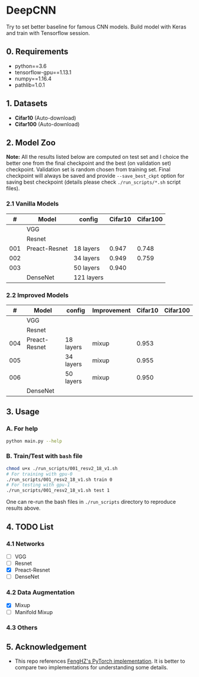 # DeepCNN
Try to set better baseline for famous CNN models. Build model with Keras and train with Tensorflow session.



## 0. Requirements

* python==3.6
* tensorflow-gpu==1.13.1
* numpy==1.16.4
* pathlib=1.0.1



## 1. Datasets

- **Cifar10** (Auto-download)
- **Cifar100** (Auto-download)



## 2. Model Zoo

**Note:** All the results listed below are computed on test set and I choice the better one from the final checkpoint and the best (on validation set) checkpoint. Validation set is random chosen from training set. Final checkpoint will always be saved and provide `--save_best_ckpt` option for saving best checkpoint (details please check `./run_scripts/*.sh` script files).

### 2.1 Vanilla Models

| #    | Model         | config     | Cifar10 | Cifar100 |
| ---- | ------------- | ---------- | ------- | -------- |
|      | VGG           |            |         |          |
|      | Resnet        |            |         |          |
| 001  | Preact-Resnet | 18 layers  | 0.947   | 0.748    |
| 002  |               | 34 layers  | 0.949   | 0.759    |
| 003  |               | 50 layers  | 0.940   |          |
|      | DenseNet      | 121 layers |         |          |

### 2.2 Improved Models

| #    | Model         | config    | Improvement | Cifar10 | Cifar100 |
| ---- | ------------- | --------- | ----------- | ------- | -------- |
|      | VGG           |           |             |         |          |
|      | Resnet        |           |             |         |          |
| 004  | Preact-Resnet | 18 layers | mixup       | 0.953   |          |
| 005  |               | 34 layers | mixup       | 0.955   |          |
| 006  |               | 50 layers | mixup       | 0.950   |          |
|      | DenseNet      |           |             |         |          |



## 3. Usage

### A. For help

```bash
python main.py --help
```

### B. Train/Test with `bash` file

```bash
chmod u+x ./run_scripts/001_resv2_18_v1.sh
# For training with gpu-0
./run_scripts/001_resv2_18_v1.sh train 0
# For testing with gpu-1
./run_scripts/001_resv2_18_v1.sh test 1
```

One can re-run the bash files in `./run_scripts` directory to reproduce results above.



## 4. TODO List

### 4.1 Networks

* [ ] VGG
* [ ] Resnet
* [x] Preact-Resnet
* [ ] DenseNet

### 4.2 Data Augmentation

* [x] Mixup
* [ ] Manifold Mixup

### 4.3 Others



## 5. Acknowledgement

* This repo references [FengHZ's PyTorch implementation](https://github.com/FengHZ/mixupfamily). It is better to compare two implementations for understanding some details.

